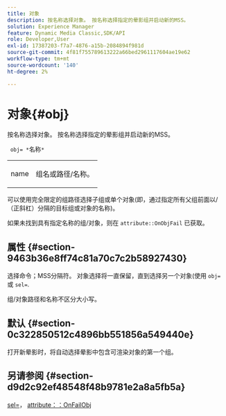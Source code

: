 ```yaml
---
title: 对象
description: 按名称选择对象。 按名称选择指定的晕影组并启动新的MSS。
solution: Experience Manager
feature: Dynamic Media Classic,SDK/API
role: Developer,User
exl-id: 17387203-f7a7-4876-a15b-2084894f981d
source-git-commit: 4f81f755789613222a66bed2961117604ae19e62
workflow-type: tm+mt
source-wordcount: '140'
ht-degree: 2%

---
```


# 对象{#obj}

按名称选择对象。 按名称选择指定的晕影组并启动新的MSS。

` obj= *`名称`*`

<table id="simpletable_6E0DA6CBCDCF4CDDAFA5A4C38E0D5FC5"> 
 <tr class="strow"> 
  <td class="stentry"> <p> <span class="codeph"> <span class="varname"> name </span> </span> </p> </td> 
  <td class="stentry"> <p>组名或路径/名称。 </p> </td> 
 </tr> 
</table>

可以使用完全限定的组路径选择子组或单个对象(即，通过指定所有父组前面以/（正斜杠）分隔的目标组或对象的名称)。

如果未找到具有指定名称的组/对象，则在 `attribute::OnObjFail` 已获取。

## 属性 {#section-9463b36e8ff74c81a70c7c2b58927430}

选择命令；MSS分隔符。 对象选择将一直保留，直到选择另一个对象(使用 `obj=` 或 `sel=`.

组/对象路径和名称不区分大小写。

## 默认 {#section-0c322850512c4896bb551856a549440e}

打开新晕影时，将自动选择晕影中包含可渲染对象的第一个组。

## 另请参阅 {#section-d9d2c92ef48548f48b9781e2a8a5fb5a}

[sel=](../../../../../ir-api/http-protocol/image-rendering-api-ref/c-ir-http-protocol-ref/c-ir-http-protocol-command-reference/r-ir-sel.md#reference-01322c58d414481385c29fcdd27a090b)， [attribute：：OnFailObj](../../../../../ir-api/material-cat/image-rendering-api-ref/c-ir-material-catalog/c-ir-attributes-reference/r-ir-onfailobj.md#reference-4c6ba90418e84da5831f8573bbbf2c8d)

